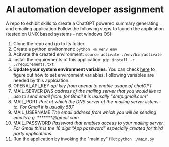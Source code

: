 # AI automation developer assignment
A repo to exhibit skills to create a ChatGPT powered summary generating and emailing application
Follow the following steps to launch the application (tested on UNIX based systems - not windows OS):
1. Clone the repo and go to its folder. 
2. Create a python environment:
  ```python -m venv env```
3. Acitvate the created environment:
  ```source activate ./env/bin/activate```
4. Install the requirements of this application:
  ```pip install -r ./requirements.txt```
5. **Update your system environment variables**. You can check [here](https://www3.ntu.edu.sg/home/ehchua/programming/howto/Environment_Variables.html) to figure out how to set environment variables. Following variables are needed by this applciation:
  1. OPENAI_API_KEY *api key from openai to enable usage of chatGPT*
  2. MAIL_SERVER  *DNS address of the mailing server that you would like to use to send email from. for Gmail it is ususally "smtp.gmail.com"*
  3. MAIL_PORT *Port at which the DNS server of the mailing server listens to. For Gmail it is usually 587*
  4. MAIL_USERNAME *The email address from which you will be sending emails e.g.* ********@gmail.com*
  5. MAIL_PASSWORD *Password that enables access to your mailing server. For Gmail this is the 16 digit "App password" especially created for third party applications*
6. Run the application by invoking the "main.py" file:
  ```python ./main.py```